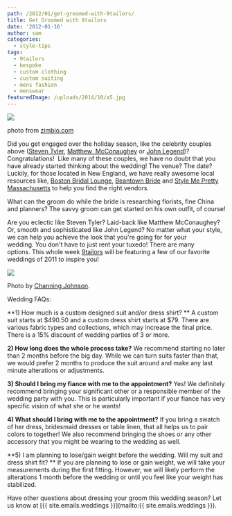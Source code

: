 ```yaml
---
path: /2012/01/get-groomed-with-9tailors/
title: Get Groomed with 9tailors
date: '2012-01-16'
author: sam
categories:
  - style-tips
tags:
  - 9tailors
  - bespoke
  - custom clothing
  - custom suiting
  - mens fashion
  - menswear
featuredImage: /uploads/2014/10/a5.jpg
---
```

[![](http://www1.pictures.zimbio.com/mp/3c0JaMIPh5kl.jpg)](http://www1.pictures.zimbio.com/mp/3c0JaMIPh5kl.jpg)

photo from [zimbio.com](http://www.zimbio.com/Matthew+McConaughey/articles/_JSHpdR1plt/Celebrity+Engagement+Roundup+2011+Holiday)

Did you get engaged over the holiday season, like the celebrity couples above ([Steven Tyler](http://en.wikipedia.org/wiki/Steven_Tyler), [Matthew  McConaughey](http://www.matthewmcconaughey.com/) or [John Legend](http://www.johnlegend.com/us/home/))? Congratulations!  Like many of these couples, we have no doubt that you have already started thinking about the wedding! The venue? The date? Luckily, for those located in New England, we have really awesome local resources like, [Boston Bridal Lounge](http://www.bostonbridallounge.com/), [Beantown Bride](http://beantownbride.com/) and [Style Me Pretty Massachusetts](http://www.stylemepretty.com/massachusetts-weddings/) to help you find the right vendors.

What can the groom do while the bride is researching florists, fine China and planners? The savvy groom can get started on his own outfit, of course!

Are you eclectic like Steven Tyler? Laid-back like Matthew McConaughey? Or, smooth and sophisticated like John Legend? No matter what your style, we can help you achieve the look that you're going for for your wedding. You don't have to just rent your tuxedo! There are many options. This whole week [9tailors](http://9tailors.com/) will be featuring a few of our favorite weddings of 2011 to inspire you!

[![](http://3.bp.blogspot.com/-_LptRXlrgyA/TxRm3SmqVvI/AAAAAAAAKj8/2BBTHbNcKKk/s400/9TailorsFallShoot-217.jpg)](http://3.bp.blogspot.com/-_LptRXlrgyA/TxRm3SmqVvI/AAAAAAAAKj8/2BBTHbNcKKk/s1600/9TailorsFallShoot-217.jpg)

Photo by [Channing Johnson](http://www.channingjohnsonphoto.com/).

Wedding FAQs:

**1) How much is a custom designed suit and/or dress shirt? **
A custom suit starts at $490.50 and a custom dress shirt starts at $79. There are various fabric types and collections, which may increase the final price. There is a 15% discount of wedding parties of 3 or more.

**2) How long does the whole process take?**
We recommend starting no later than 2 months before the big day. While we can turn suits faster than that, we would prefer 2 months to produce the suit around and make any last minute alterations or adjustments.

**3) Should I bring my fiance with me to the appointment?**
Yes! We definitely recommend bringing your significant other or a responsible member of the wedding party with you. This is particularly important if your fiance has very specific vision of what she or he wants!

**4) What should I bring with me to the appointment?**
If you bring a swatch of her dress, bridesmaid dresses or table linen, that all helps us to pair colors to together! We also recommend bringing the shoes or any other accessory that you might be wearing to the wedding as well.

**5) I am planning to lose/gain weight before the wedding. Will my suit and dress shirt fit? **
If you are planning to lose or gain weight, we will take your measurements during the first fitting. However, we will likely perform the alterations 1 month before the wedding or until you feel like your weight has stabilized.

Have other questions about dressing your groom this wedding season? Let us know at [{{ site.emails.weddings }}](mailto:{{ site.emails.weddings }}).